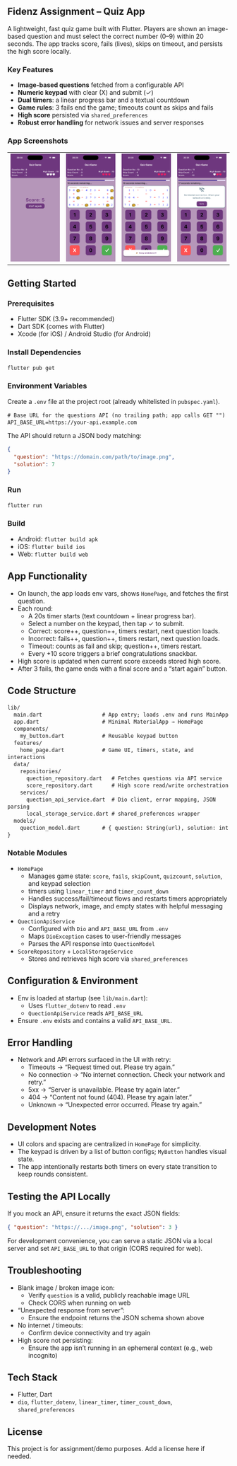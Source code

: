 ## Fidenz Assignment – Quiz App

A lightweight, fast quiz game built with Flutter. Players are shown an image-based question and must select the correct number (0–9) within 20 seconds. The app tracks score, fails (lives), skips on timeout, and persists the high score locally.

### Key Features

- **Image-based questions** fetched from a configurable API
- **Numeric keypad** with clear (X) and submit (✓)
- **Dual timers**: a linear progress bar and a textual countdown
- **Game rules**: 3 fails end the game; timeouts count as skips and fails
- **High score** persisted via `shared_preferences`
- **Robust error handling** for network issues and server responses

### App Screenshots
<table>
  <!-- Row 1 -->
  <tr>
    <td><img src="./assets/1.png" width="200" alt="Screenshot 1"></td>
    <td><img src="./assets/2.png" width="200" alt="Screenshot 2"></td>  
    <td><img src="./assets/3.png" width="200" alt="Screenshot 3"></td>
    <td><img src="./assets/4.png" width="200" alt="Screenshot 4"></td>
  </tr>
</table>

## Getting Started

### Prerequisites

- Flutter SDK (3.9+ recommended)
- Dart SDK (comes with Flutter)
- Xcode (for iOS) / Android Studio (for Android)

### Install Dependencies

```bash
flutter pub get
```

### Environment Variables

Create a `.env` file at the project root (already whitelisted in `pubspec.yaml`).

```
# Base URL for the questions API (no trailing path; app calls GET "")
API_BASE_URL=https://your-api.example.com
```

The API should return a JSON body matching:

```json
{
  "question": "https://domain.com/path/to/image.png",
  "solution": 7
}
```

### Run

```bash
flutter run
```

### Build

- Android: `flutter build apk`
- iOS: `flutter build ios`
- Web: `flutter build web`

## App Functionality

- On launch, the app loads env vars, shows `HomePage`, and fetches the first question.
- Each round:
  - A 20s timer starts (text countdown + linear progress bar).
  - Select a number on the keypad, then tap ✓ to submit.
  - Correct: score++, question++, timers restart, next question loads.
  - Incorrect: fails++, question++, timers restart, next question loads.
  - Timeout: counts as fail and skip; question++, timers restart.
  - Every +10 score triggers a brief congratulations snackbar.
- High score is updated when current score exceeds stored high score.
- After 3 fails, the game ends with a final score and a “start again” button.

## Code Structure

```
lib/
  main.dart                   # App entry; loads .env and runs MainApp
  app.dart                    # Minimal MaterialApp → HomePage
  components/
    my_button.dart            # Reusable keypad button
  features/
    home_page.dart            # Game UI, timers, state, and interactions
  data/
    repositories/
      quection_repository.dart   # Fetches questions via API service
      score_repository.dart      # High score read/write orchestration
    services/
      quection_api_service.dart  # Dio client, error mapping, JSON parsing
      local_storage_service.dart # shared_preferences wrapper
  models/
    quection_model.dart       # { question: String(url), solution: int }
```

### Notable Modules

- `HomePage`
  - Manages game state: `score`, `fails`, `skipCount`, `quizcount`, `solution`, and keypad selection
  - timers using `linear_timer` and `timer_count_down`
  - Handles success/fail/timeout flows and restarts timers appropriately
  - Displays network, image, and empty states with helpful messaging and a retry
- `QuectionApiService`
  - Configured with `Dio` and `API_BASE_URL` from `.env`
  - Maps `DioException` cases to user-friendly messages
  - Parses the API response into `QuectionModel`
- `ScoreRepository` + `LocalStorageService`
  - Stores and retrieves high score via `shared_preferences`

## Configuration & Environment

- Env is loaded at startup (see `lib/main.dart`):
  - Uses `flutter_dotenv` to read `.env`
  - `QuectionApiService` reads `API_BASE_URL`
- Ensure `.env` exists and contains a valid `API_BASE_URL`.

## Error Handling

- Network and API errors surfaced in the UI with retry:
  - Timeouts → “Request timed out. Please try again.”
  - No connection → “No internet connection. Check your network and retry.”
  - 5xx → “Server is unavailable. Please try again later.”
  - 404 → “Content not found (404). Please try again later.”
  - Unknown → “Unexpected error occurred. Please try again.”

## Development Notes

- UI colors and spacing are centralized in `HomePage` for simplicity.
- The keypad is driven by a list of button configs; `MyButton` handles visual state.
- The app intentionally restarts both timers on every state transition to keep rounds consistent.

## Testing the API Locally

If you mock an API, ensure it returns the exact JSON fields:

```json
{ "question": "https://.../image.png", "solution": 3 }
```

For development convenience, you can serve a static JSON via a local server and set `API_BASE_URL` to that origin (CORS required for web).

## Troubleshooting

- Blank image / broken image icon:
  - Verify `question` is a valid, publicly reachable image URL
  - Check CORS when running on web
- “Unexpected response from server”:
  - Ensure the endpoint returns the JSON schema shown above
- No internet / timeouts:
  - Confirm device connectivity and try again
- High score not persisting:
  - Ensure the app isn’t running in an ephemeral context (e.g., web incognito)

## Tech Stack

- Flutter, Dart
- `dio`, `flutter_dotenv`, `linear_timer`, `timer_count_down`, `shared_preferences`

## License

This project is for assignment/demo purposes. Add a license here if needed.
